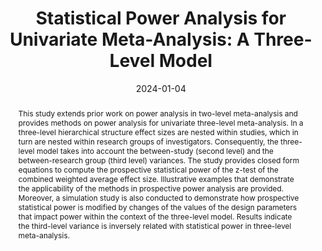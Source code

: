---
title: "Statistical Power Analysis for Univariate Meta-Analysis: A Three-Level Model"
authors:
- B Zhang
- S Konstantopoulos
date: "2024-01-04"
doi: "https://doi.org/10.1080/19345747.2023.2290544"

publication_types: ["2"]

publication: "*Journal of Research on Educational Effectiveness*"
abstract: This study extends prior work on power analysis in two-level meta-analysis and provides methods on power analysis for univariate three-level meta-analysis. In a three-level hierarchical structure effect sizes are nested within studies, which in turn are nested within research groups of investigators. Consequently, the three-level model takes into account the between-study (second level) and the between-research group (third level) variances. The study provides closed form equations to compute the prospective statistical power of the z-test of the combined weighted average effect size. Illustrative examples that demonstrate the applicability of the methods in prospective power analysis are provided. Moreover, a simulation study is also conducted to demonstrate how prospective statistical power is modified by changes of the values of the design parameters that impact power within the context of the three-level model. Results indicate the third-level variance is inversely related with statistical power in three-level meta-analysis.

---